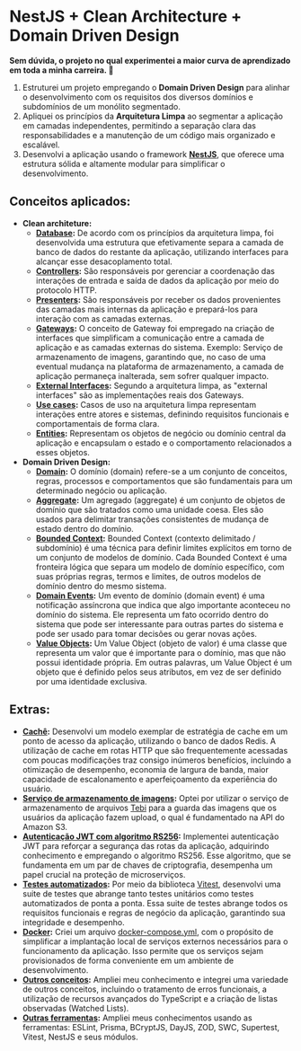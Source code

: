 # NestJS + Clean Architecture + Domain Driven Design
**Sem dúvida, o projeto no qual experimentei a maior curva de aprendizado em toda a minha carreira. 🚀** 
1. Estruturei um projeto empregando o **Domain Driven Design** para alinhar o desenvolvimento com os requisitos dos diversos domínios e subdomínios de um monólito segmentado.
2. Apliquei os princípios da **Arquitetura Limpa** ao segmentar a aplicação em camadas independentes, permitindo a separação clara das responsabilidades e a manutenção de um código mais organizado e escalável.
3. Desenvolvi a aplicação usando o framework **[NestJS](https://docs.nestjs.com/)**, que oferece uma estrutura sólida e altamente modular para simplificar o desenvolvimento.
## Conceitos aplicados:
* **Clean architeture:**
  * **[Database](https://github.com/brayan-jordan/nestjs-clean-architeture-ddd/tree/master/src/infra/database):** De acordo com os princípios da arquitetura limpa, foi desenvolvida uma estrutura que efetivamente separa a camada de banco de dados do restante da aplicação, utilizando interfaces para alcançar esse desacoplamento total.
  * **[Controllers](https://github.com/brayan-jordan/nestjs-clean-architeture-ddd/tree/master/src/infra/http/controllers):** São responsáveis por gerenciar a coordenação das interações de entrada e saída de dados da aplicação por meio do protocolo HTTP.
  * **[Presenters](https://github.com/brayan-jordan/nestjs-clean-architeture-ddd/tree/master/src/infra/http/presenters):** São responsáveis por receber os dados provenientes das camadas mais internas da aplicação e prepará-los para interação com as camadas externas.
  * **[Gateways](https://github.com/brayan-jordan/nestjs-clean-architeture-ddd/blob/master/src/domain/forum/application/use-cases/upload-and-create-attachment.ts#L25):** O conceito de Gateway foi empregado na criação de interfaces que simplificam a comunicação entre a camada de aplicação e as camadas externas do sistema. Exemplo: Serviço de armazenamento de imagens, garantindo que, no caso de uma eventual mudança na plataforma de armazenamento, a camada de aplicação permaneça inalterada, sem sofrer qualquer impacto.
  * **[External Interfaces](https://github.com/brayan-jordan/nestjs-clean-architeture-ddd/blob/master/src/infra/storage/tebi-storage.ts):** Segundo a arquitetura limpa, as "external interfaces" são as implementações reais dos Gateways.
  * **[Use cases](https://github.com/brayan-jordan/nestjs-clean-architeture-ddd/tree/master/src/domain/forum/application/use-cases):** Casos de uso na arquitetura limpa representam interações entre atores e sistemas, definindo requisitos funcionais e comportamentais de forma clara.
  * **[Entities](https://github.com/brayan-jordan/nestjs-clean-architeture-ddd/tree/master/src/domain/forum/enterprise/entities):** Representam os objetos de negócio ou domínio central da aplicação e encapsulam o estado e o comportamento relacionados a esses objetos.
* **Domain Driven Design:**
  * **[Domain](https://github.com/brayan-jordan/nestjs-clean-architeture-ddd/tree/master/src/domain):** O domínio (domain) refere-se a um conjunto de conceitos, regras, processos e comportamentos que são fundamentais para um determinado negócio ou aplicação.
  * **[Aggregate](https://github.com/brayan-jordan/nestjs-clean-architeture-ddd/blob/master/src/core/entities/aggregate-root.ts):** Um agregado (aggregate) é um conjunto de objetos de domínio que são tratados como uma unidade coesa. Eles são usados para delimitar transações consistentes de mudança de estado dentro do domínio.
  * **[Bounded Context](https://github.com/brayan-jordan/nestjs-clean-architeture-ddd/tree/master/src/domain/forum):** Bounded Context (contexto delimitado / subdomínio) é uma técnica para definir limites explícitos em torno de um conjunto de modelos de domínio. Cada Bounded Context é uma fronteira lógica que separa um modelo de domínio específico, com suas próprias regras, termos e limites, de outros modelos de domínio dentro do mesmo sistema.
  * **[Domain Events](https://github.com/brayan-jordan/nestjs-clean-architeture-ddd/tree/master/src/domain/forum/enterprise/events):** Um evento de domínio (domain event) é uma notificação assíncrona que indica que algo importante aconteceu no domínio do sistema. Ele representa um fato ocorrido dentro do sistema que pode ser interessante para outras partes do sistema e pode ser usado para tomar decisões ou gerar novas ações.
  * **[Value Objects](https://github.com/brayan-jordan/nestjs-clean-architeture-ddd/tree/master/src/domain/forum/enterprise/entities/value-objects):** Um Value Object (objeto de valor) é uma classe que representa um valor que é importante para o domínio, mas que não possui identidade própria. Em outras palavras, um Value Object é um objeto que é definido pelos seus atributos, em vez de ser definido por uma identidade exclusiva.
## Extras:
* **[Cachê](https://github.com/brayan-jordan/nestjs-clean-architeture-ddd/blob/master/src/infra/database/prisma/repositories/prisma-questions-repository.ts#L48):** Desenvolvi um modelo exemplar de estratégia de cache em um ponto de acesso da aplicação, utilizando o banco de dados Redis. A utilização de cache em rotas HTTP que são frequentemente acessadas com poucas modificações traz consigo inúmeros benefícios, incluindo a otimização de desempenho, economia de largura de banda, maior capacidade de escalonamento e aperfeiçoamento da experiência do usuário.
* **[Serviço de armazenamento de imagens](https://github.com/brayan-jordan/nestjs-clean-architeture-ddd/blob/master/src/infra/storage/tebi-storage.ts):** Optei por utilizar o serviço de armazenamento de arquivos [Tebi](https://tebi.io/) para a guarda das imagens que os usuários da aplicação fazem upload, o qual é fundamentado na API do Amazon S3.
* **[Autenticação JWT com algoritmo RS256](https://github.com/brayan-jordan/nestjs-clean-architeture-ddd/blob/master/src/infra/auth/jwt.strategy.ts):** Implementei autenticação JWT para reforçar a segurança das rotas da aplicação, adquirindo conhecimento e empregando o algoritmo RS256. Esse algoritmo, que se fundamenta em um par de chaves de criptografia, desempenha um papel crucial na proteção de microserviços.
* **[Testes automatizados](https://github.com/brayan-jordan/nestjs-clean-architeture-ddd/blob/master/vitest.config.ts):** Por meio da biblioteca [Vitest](https://vitest.dev/), desenvolvi uma suite de testes que abrange tanto testes unitários como testes automatizados de ponta a ponta. Essa suite de testes abrange todos os requisitos funcionais e regras de negócio da aplicação, garantindo sua integridade e desempenho.
* **[Docker](https://www.docker.com/):** Criei um arquivo [docker-compose.yml](https://github.com/brayan-jordan/nestjs-clean-architeture-ddd/blob/master/docker-compose.yml), com o propósito de simplificar a implantação local de serviços externos necessários para o funcionamento da aplicação. Isso permite que os serviços sejam provisionados de forma conveniente em um ambiente de desenvolvimento.
* **[Outros conceitos](https://github.com/brayan-jordan/nestjs-clean-architeture-ddd/blob/master/package.json):** Ampliei meu conhecimento e integrei uma variedade de outros conceitos, incluindo o tratamento de erros funcionais, a utilização de recursos avançados do TypeScript e a criação de listas observadas (Watched Lists).
* **[Outras ferramentas](https://github.com/brayan-jordan/nestjs-clean-architeture-ddd/blob/master/package.json):** Ampliei meus conhecimentos usando as ferramentas: ESLint, Prisma, BCryptJS, DayJS, ZOD, SWC, Supertest, Vitest, NestJS e seus módulos.

